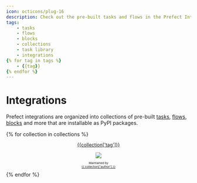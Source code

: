 ```yaml
---
icon: octicons/plug-16
description: Check out the pre-built tasks and flows in the Prefect Integrations library.
tags:
    - tasks
    - flows
    - blocks
    - collections
    - task library
    - integrations
{% for tag in tags %}
    - {{tag}}
{% endfor %}
---
```


# Integrations

Prefect integrations are organized into collections of pre-built [tasks](/concepts/tasks/), [flows](/concepts/flows/), [blocks](/concepts/blocks/) and more that are installable as PyPI packages. 

<!-- The code below is a jinja2 template that will be rendered by generate_catalog.py -->
<div class="collection-grid">
{% for collection in collections %}
    <div class="collection-item">
        <center>
            <div>
                <a href="{{ collection['documentation'] }}">
                    <p style="font-size: 0.8rem">
                        {{collection['tag']}}
                    </p>
                </a>
                <a href="{{ collection['documentation'] }}">
                    <img src={{collection['iconUrl']}} >
                </a>
                <p style="font-size: 0.5rem">
                    Maintained by <a href="{{ collection["authorUrl"] }}"><br>{{ collection["author"] }}</a>
                </p>
            </div>
        </center>
    </div>
{% endfor %}
</div >
